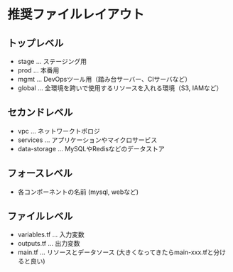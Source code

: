 # 推奨ファイルレイアウト

## トップレベル

* stage ... ステージング用
* prod ... 本番用
* mgmt ... DevOpsツール用（踏み台サーバー、CIサーバなど）
* global ... 全環境を跨いで使用するリソースを入れる環境（S3, IAMなど）

## セカンドレベル

* vpc ... ネットワークトポロジ
* services ... アプリケーションやマイクロサービス
* data-storage ... MySQLやRedisなどのデータストア

## フォースレベル

* 各コンポーネントの名前 (mysql, webなど)

## ファイルレベル

* variables.tf ... 入力変数
* outputs.tf ... 出力変数
* main.tf ... リソースとデータソース (大きくなってきたらmain-xxx.tfと分けると良い)
